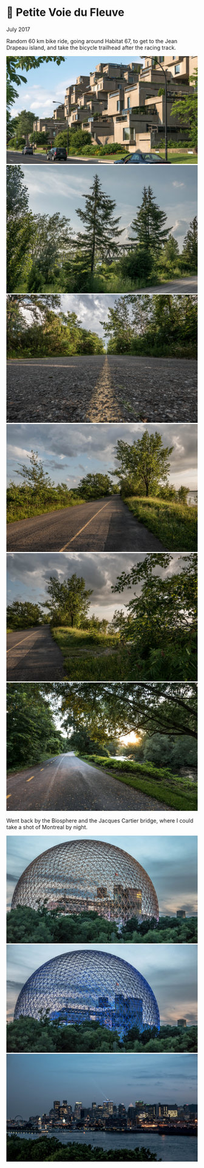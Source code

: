 # 🚴 Petite Voie du Fleuve
July 2017

Random 60 km bike ride, going around Habitat 67, to get to the Jean
Drapeau island, and take the bicycle trailhead after the racing track.

[![P1010692](/photos/hd/P1010692.jpg)](/photos/P1010692.md)
[![P1010718](/photos/hd/P1010718.jpg)](/photos/P1010718.md)
[![P1010744](/photos/hd/P1010744.jpg)](/photos/P1010744.md)
[![P1010753](/photos/hd/P1010753.jpg)](/photos/P1010753.md)
[![P1010756](/photos/hd/P1010756.jpg)](/photos/P1010756.md)
[![P1010774](/photos/hd/P1010774.jpg)](/photos/P1010774.md)

Went back by the Biosphere and the Jacques Cartier bridge, where I could
take a shot of Montreal by night.

[![P1010873](/photos/hd/P1010873.jpg)](/photos/P1010873.md)
[![P1010891](/photos/hd/P1010891.jpg)](/photos/P1010891.md)
[![P1010907](/photos/hd/P1010907.jpg)](/photos/P1010907.md)
